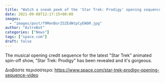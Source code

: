 ```yaml
---
title: "Watch a sneak peek of the 'Star Trek: Prodigy' opening sequence"
date: 2021-09-08T12:17:15+00:00
images:
  - "images/post/f9MenBorZSZEdWtpCyEWbM.jpg"
author: "AstroBot"
categories: ["News"]
tags: ["space.com"]
draft: false
---
```


The musical opening credit sequence for the latest "Star Trek" animated spin-off show, "Star Trek: Prodigy" has been revealed and it's gorgeous. 

Διαβάστε περισσότερα: https://www.space.com/star-trek-prodigy-opening-sequence-video
